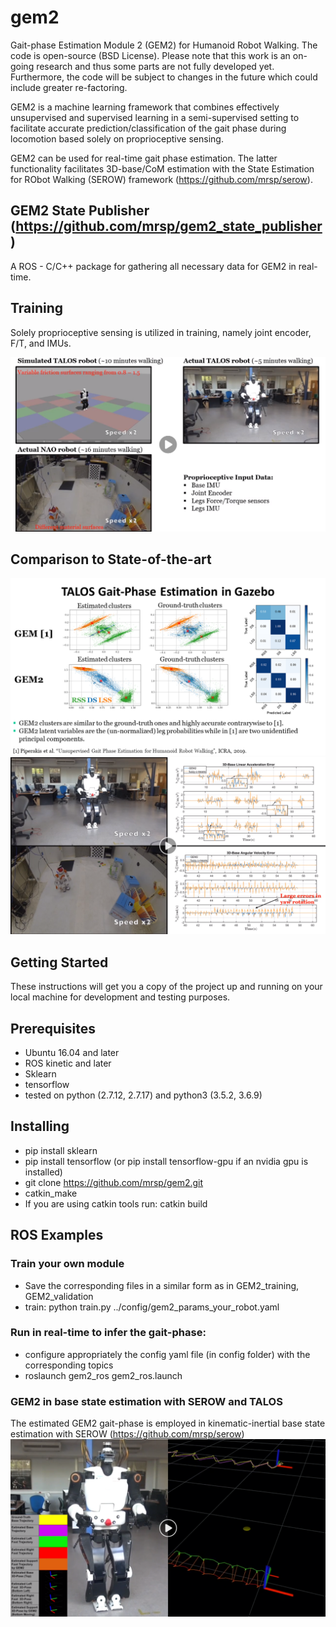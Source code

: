 # gem2
Gait-phase Estimation Module 2 (GEM2) for Humanoid Robot Walking. The code is open-source (BSD License). Please note that this work is an on-going research and thus some parts are not fully developed yet. Furthermore, the code will be subject to changes in the future which could include greater re-factoring.

GEM2 is a machine learning framework that combines effectively unsupervised and supervised learning in a semi-supervised setting to  facilitate accurate prediction/classification of the gait phase during locomotion based solely on proprioceptive sensing.

GEM2 can be used for real-time gait phase estimation. The latter functionality facilitates 3D-base/CoM estimation with the State Estimation for RObot Walking (SEROW) framework (https://github.com/mrsp/serow). 

## GEM2 State Publisher (https://github.com/mrsp/gem2_state_publisher) 
A ROS - C/C++ package for gathering  all necessary data for GEM2 in real-time.

## Training
Solely proprioceptive sensing is utilized in training, namely joint encoder, F/T, and IMUs.

[![YouTube Link](img/training.png)  ](https://youtu.be/RjmGkNqykZY)

## Comparison to State-of-the-art
![Talos in Gazebo](img/talosGEM2_Gazebo.PNG)
[![YouTube Link](img/GEM2vsCMeans.png)  ](https://youtu.be/h16g7qxu3QI)


## Getting Started
These instructions will get you a copy of the project up and running on your local machine for development and testing purposes.

## Prerequisites
* Ubuntu 16.04 and later
* ROS kinetic and later
* Sklearn 
* tensorflow 
* tested on  python (2.7.12, 2.7.17) and python3 (3.5.2, 3.6.9)

## Installing
* pip install sklearn
* pip install tensorflow (or pip install tensorflow-gpu if an nvidia gpu is installed)
* git clone https://github.com/mrsp/gem2.git
* catkin_make
* If you are using catkin tools run: catkin build  

## ROS Examples

### Train your own module
* Save the corresponding files in a similar form as in GEM2_training, GEM2_validation
* train: python train.py ../config/gem2_params_your_robot.yaml

### Run in real-time to infer the gait-phase:
* configure appropriately the config yaml file (in config folder) with the corresponding topics 
* roslaunch gem2_ros gem2_ros.launch

### GEM2 in base state estimation with SEROW and TALOS
The estimated GEM2 gait-phase is employed in kinematic-inertial base state estimation with SEROW (https://github.com/mrsp/serow)
[![YouTube Link](img/talosGEM2_SEROW.png)  ](https://youtu.be/4WHYAZ2l9Tc)
